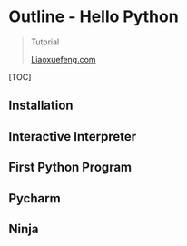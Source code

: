 # Outline - Hello Python

> Tutorial
>
> [Liaoxuefeng.com](http://www.liaoxuefeng.com/wiki/0014316089557264a6b348958f449949df42a6d3a2e542c000)

[TOC]

## Installation

## Interactive Interpreter

## First Python Program

## Pycharm

## Ninja